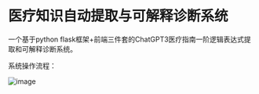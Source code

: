 # 医疗知识自动提取与可解释诊断系统

一个基于python flask框架+前端三件套的ChatGPT3医疗指南一阶逻辑表达式提取和可解释诊断系统。

系统操作流程：

![image](https://github.com/cappuccino-wxl/medical-system-gpt3/assets/89365903/bac23d25-acf5-41ac-859c-393c96d96983)

